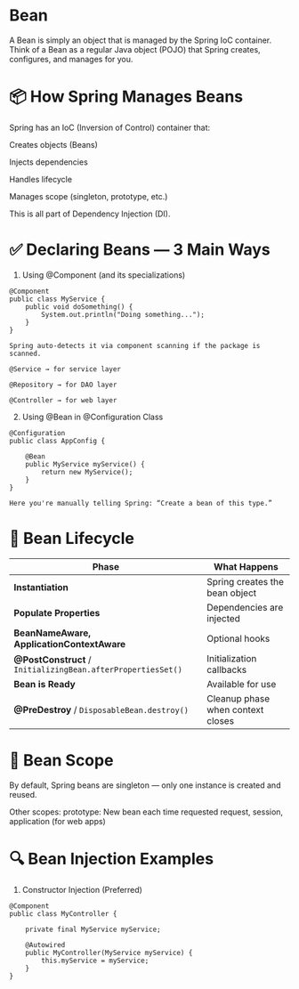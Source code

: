 # Bean

A Bean is simply an object that is managed by the Spring IoC container. Think of a Bean as a regular Java object (POJO) that Spring creates, configures, and manages for you.

# 📦 How Spring Manages Beans

Spring has an IoC (Inversion of Control) container that:

Creates objects (Beans)

Injects dependencies

Handles lifecycle

Manages scope (singleton, prototype, etc.)

This is all part of Dependency Injection (DI).

# ✅ Declaring Beans — 3 Main Ways

1. Using @Component (and its specializations)

```
@Component
public class MyService {
    public void doSomething() {
        System.out.println("Doing something...");
    }
}

Spring auto-detects it via component scanning if the package is scanned.

@Service → for service layer

@Repository → for DAO layer

@Controller → for web layer
```

2. Using @Bean in @Configuration Class

```
@Configuration
public class AppConfig {

    @Bean
    public MyService myService() {
        return new MyService();
    }
}

Here you're manually telling Spring: “Create a bean of this type.”
```

# 🔁 Bean Lifecycle

| Phase                                                        | What Happens                      |
| ------------------------------------------------------------ | --------------------------------- |
| **Instantiation**                                            | Spring creates the bean object    |
| **Populate Properties**                                      | Dependencies are injected         |
| **BeanNameAware, ApplicationContextAware**                   | Optional hooks                    |
| **@PostConstruct** / `InitializingBean.afterPropertiesSet()` | Initialization callbacks          |
| **Bean is Ready**                                            | Available for use                 |
| **@PreDestroy** / `DisposableBean.destroy()`                 | Cleanup phase when context closes |

# 🎯 Bean Scope

By default, Spring beans are singleton — only one instance is created and reused.

Other scopes:
prototype: New bean each time requested
request, session, application (for web apps)

# 🔍 Bean Injection Examples

1. Constructor Injection (Preferred)

```
@Component
public class MyController {

    private final MyService myService;

    @Autowired
    public MyController(MyService myService) {
        this.myService = myService;
    }
}
```
